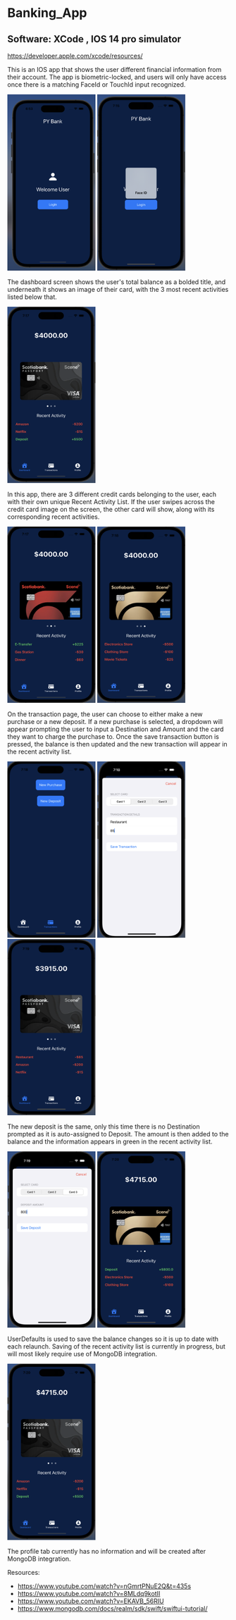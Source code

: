 # Banking_App
## Software: XCode , IOS 14 pro simulator 
https://developer.apple.com/xcode/resources/

This is an IOS app that shows the user different financial information from their account. 
The app is biometric-locked, and users will only have access once there is a matching FaceId or TouchId input recognized. 
    
<img src="https://github.com/pranavReddy120/Banking_App/blob/main/Images/Login_Page.png" width="200" height="400" />  <img src="https://github.com/pranavReddy120/Banking_App/blob/main/Images/FaceID.png" width="200" height="400" /> 



The dashboard screen shows the user's total balance as a bolded title, and underneath it shows an image of their card, with the 3 most recent activities listed below that. 


<img src="https://github.com/pranavReddy120/Banking_App/blob/main/Images/Dashboard.png" width="200" height="400" /> 

In this app, there are 3 different credit cards belonging to the user, each with their own unique Recent Activity List. If the user swipes across the credit card image on the screen, the other card will show, along with its corresponding recent activities. 

<img src="https://github.com/pranavReddy120/Banking_App/blob/main/Images/creditCard_2.png" width="200" height="400" />  <img src="https://github.com/pranavReddy120/Banking_App/blob/main/Images/creditCard_3.png" width="200" height="400" /> 


On the transaction page, the user can choose to either make a new purchase or a new deposit. If a new purchase is selected, a dropdown will appear prompting the user to input a Destination and Amount and the card they want to charge the purchase to. Once the save transaction button is pressed, the balance is then updated and the new transaction will appear in the recent activity list. 

<img src="https://github.com/pranavReddy120/Banking_App/blob/main/Images/Transaction.png" width="200" height="400" /> <img src="https://github.com/pranavReddy120/Banking_App/blob/main/Images/Purchase_dropdown.png" width="200" height="400" /> <img src="https://github.com/pranavReddy120/Banking_App/blob/main/Images/Updated_dash.png" width="200" height="400" /> 

The new deposit is the same, only this time there is no Destination prompted as it is auto-assigned to Deposit. The amount is then added to the balance and the information appears in green in the recent activity list. 

<img src="https://github.com/pranavReddy120/Banking_App/blob/main/Images/Deposit_dropdown.png" width="200" height="400" /> <img src="https://github.com/pranavReddy120/Banking_App/blob/main/Images/Updated_dash_2.png" width="200" height="400" /> 

UserDefaults is used to save the balance changes so it is up to date with each relaunch. Saving of the recent activity list is currently in progress, but will most likely require use of MongoDB integration. 

<img src="https://github.com/pranavReddy120/Banking_App/blob/main/Images/Reload_dash.png" width="200" height="400" /> 

The profile tab currently has no information and will be created after MongoDB integration. 


Resources: 
- https://www.youtube.com/watch?v=nGmrtPNuE2Q&t=435s 
- https://www.youtube.com/watch?v=8MLdq9kotII
- https://www.youtube.com/watch?v=EKAVB_56RIU
- https://www.mongodb.com/docs/realm/sdk/swift/swiftui-tutorial/
